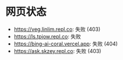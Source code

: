 # 网页状态
- https://veg.linlim.repl.co: 失败 (403)
- https://ls.tpjow.repl.co: 失败
- https://bing-ai-coral.vercel.app: 失败 (404)
- https://ask.skzey.repl.co: 失败 (403)
